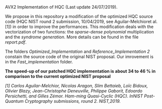 AVX2 Implementation of HQC (Last update 24/07/2019).

We propose in this repository a modification of the optimized HQC source code (HQC NIST round 2 submission, 10/04/2019, see Aguilar-Melchioret al.[1]) in order to improve the performances.  This modification deals with the vectorization of two functions:  the *sparse-dense polynomial*  multiplication and  the  *syndrome generation*. More details can be found in the file *report.pdf*. 

The folders *Optimized_Implementation* and *Reference_Implementation 2* constain the source code of the original NIST proposal.
Our imrovement is in the *Fast_implementation* folder.

**The speed-up of our patched HQC implementation is about 34 to 46 % in comparison to the current optimized NIST proposal**

*[1]  Carlos Aguilar-Melchior, Nicolas Aragon, Slim Bettaieb, Loïc Bidoux, Olivier Blazy, Jean-Christophe Deneuville,  Philippe Gaborit,  Edoardo Persichetti,  and Gilles Zémor.   Ham-ming Quasi-Cyclic (HQC).  InNIST Post-Quantum Cryptography submissions, round 2. NIST,2019.*
